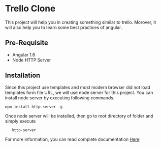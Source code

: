 # Trello Clone
This project will help you in creating something similar to trello. Morover, it will also help you to learn some best practices of angular.

## Pre-Requisite
 - Angular 1.6
 - Node HTTP Server

## Installation
Since this project use templates and most modern browser did not load templates form file URL, we will use node server for this project. 
You can install node server by executing following commands.
  ```
  npm install http-server -g  
 ```
Once node server will be installed, then go to root directory of folder and simply execute
  ```
     http-server
  ```
  For more information, you can read complete documentation [Here](https://www.npmjs.com/package/http-server)
